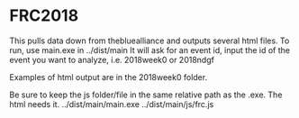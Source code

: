 # FRC2018
This pulls data down from thebluealliance and outputs several html files.
To run, use main.exe in ../dist/main
It will ask for an event id, input the id of the event you want to analyze, i.e. 2018week0 or 2018ndgf

Examples of html output are in the 2018week0 folder.

Be sure to keep the js folder/file in the same relative path as the .exe. The html needs it.
../dist/main/main.exe
../dist/main/js/frc.js
